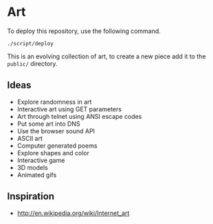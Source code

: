 # Art

To deploy this repository, use the following command.

    ./script/deploy

This is an evolving collection of art, to create a new piece add it to the `public/` directory.

## Ideas

- Explore randomness in art
- Interactive art using GET parameters
- Art through telnet using ANSI escape codes
- Put some art into DNS
- Use the browser sound API
- ASCII art
- Computer generated poems
- Explore shapes and color
- Interactive game
- 3D models
- Animated gifs

## Inspiration

- http://en.wikipedia.org/wiki/Internet_art
